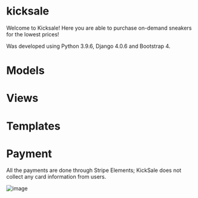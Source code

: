 # kicksale
Welcome to Kicksale!
Here you are able to purchase on-demand sneakers for the lowest prices!

Was developed using Python 3.9.6, Django 4.0.6 and Bootstrap 4.

# Models

# Views

# Templates

# Payment
All the payments are done through Stripe Elements; KickSale does not collect any card information from users. 

![image](https://user-images.githubusercontent.com/72108920/179429046-dd680d32-010b-45de-994a-583ca04c7221.png)
